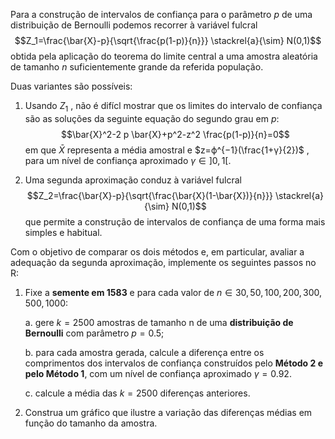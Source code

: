 Para a construção de intervalos de confiança para o parâmetro $p$
de uma distribuição de Bernoulli podemos recorrer à variável fulcral
$$Z_1=\frac{\bar{X}-p}{\sqrt{\frac{p(1-p)}{n}}} \stackrel{a}{\sim} N(0,1)$$
obtida pela aplicação do teorema do limite central a uma amostra aleatória de tamanho $n$
suficientemente grande da referida população.


Duas variantes são possíveis:

1. Usando $Z_1$
    , não é difícl mostrar que os limites do intervalo de confiança são as soluções da seguinte equação do segundo grau em $p$:
    $$\bar{X}^2-2 p \bar{X}+p^2-z^2 \frac{p(1-p)}{n}=0$$
    em que $\bar{X}$ representa a média amostral e $z=ϕ^{−1}(\frac{1+γ}{2})$ , para um nível de confiança aproximado $γ∈]0,1[$.

2. Uma segunda aproximação conduz à variável fulcral
    $$Z_2=\frac{\bar{X}-p}{\sqrt{\frac{\bar{X}(1-\bar{X})}{n}}} \stackrel{a}{\sim} N(0,1)$$
    que permite a construção de intervalos de confiança de uma forma mais simples e habitual.

Com o objetivo de comparar os dois métodos e, em particular, avaliar a adequação da segunda aproximação, implemente os seguintes passos no R:

1. Fixe a **semente em 1583** e para cada valor de $n∈{30,50,100,200,300,500,1000}$:
        
    a. gere $k=2500$ amostras de tamanho n de uma **distribuição de Bernoulli** com parâmetro $p=0.5$;
    
    b. para cada amostra gerada, calcule a diferença entre os comprimentos dos intervalos de confiança construídos pelo **Método 2 e pelo Método 1**, com um nível de confiança aproximado $γ=0.92$.

    c. calcule a média das $k=2500$ diferenças anteriores.

2. Construa um gráfico que ilustre a variação das diferenças médias em função do tamanho da amostra.

